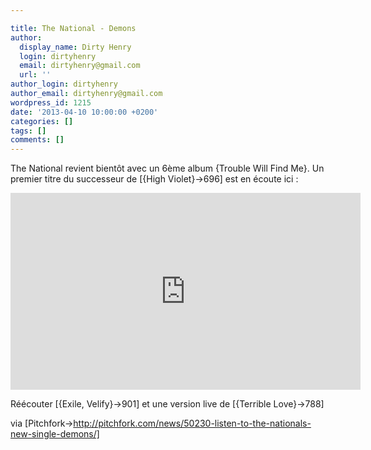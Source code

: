 ```yaml
---

title: The National - Demons
author:
  display_name: Dirty Henry
  login: dirtyhenry
  email: dirtyhenry@gmail.com
  url: ''
author_login: dirtyhenry
author_email: dirtyhenry@gmail.com
wordpress_id: 1215
date: '2013-04-10 10:00:00 +0200'
categories: []
tags: []
comments: []
---
```

The National revient bientôt avec un 6ème album {Trouble Will Find Me}. Un premier titre du successeur de [{High Violet}->696] est en écoute ici :

<iframe width="560" height="315" src="http://www.youtube.com/embed/N527oBKIPMc" frameborder="0" allowfullscreen></iframe>

Réécouter [{Exile, Velify}->901] et une version live de [{Terrible Love}->788]

via [Pitchfork->http://pitchfork.com/news/50230-listen-to-the-nationals-new-single-demons/]
